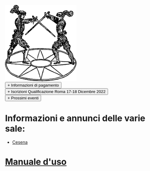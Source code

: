 <img src="/assets/img/Logo_Saam2.png" height="250"/>

<div>   
<button type="button" class="collapsible active">+ Informazioni di pagamento</button>
<div class="content" style="display: none;" markdown="1">

![](/assets/img/costi.jpg)
- 55 € di iscrizione, valida per tutto l'anno
- 40 € mensili, 35 € nel caso in cui saldiate almeno 3 mesi con lo stesso pagamento

Per quanto riguarda le modalità di pagamento, il bonifico rimane la modalità preferita; per altri metodi di pagamento, parlatene con il vostro Responsabile di Sala.

IBAN: IT09X0306967684510749162049

Intestatario: ASD Romagna Malatestiana

Causale: Nome Cognome Sala + Cosa si paga (ad esempio Mario Rossi Cesena Ott-Dic)

**Ricordatevi di inviare la ricevuta del bonifico all'indirizzo mail [asd-romagnamalatestiana@achillemarozzo.it](mailto:asd-romagnamalatestiana@achillemarozzo.it)**
</div>
</div>

<div>   
<button type="button" class="collapsible active">+ Iscrizioni Qualificazione Roma 17-18 Dicembre 2022</button>
<div class="content" style="display: none;" markdown="1">

Buongiorno, 

Diamo il via ufficiale alle prima tappa di qualificazione del Circuito di Scherma Storica ASC 2022-2023, che avrà luogo sabato 17 e domenica 18 Dicembre in provincia di Roma, presso l'impianto Sportivo Palaverde - Via Pedemontana 34 00036 Palestrina RM.

Discipline:

- Spada sola (maschile e femminile, sabato mattina)
- Spada e brocchiero (maschile e femminile, sabato pomeriggio)
- Spada e pugnale (maschile e femminile, domenica mattina)
- Spada a due mani (maschile e femminile, domenica pomeriggio)

Tutte le discipline di quest’anno saranno disputate con attrezzi in metallo.

Costi: 
- 20€ per disciplina
- Sconto per la terza disciplina 5€
- Sconto per la quarta disciplina 10€
(Gli sconti sono cumulabili)

Termine ultimo di conferma iscrizioni e pagamento: 11 Dicembre ore 00:00


[Link Iscrizione](https://www.cognitoforms.com/AccademiaNazionaleSSDRL/IscrizioneQualificazioneSUDCampionatoSchermaStoricaASC
)

Segui i nostri canali Social per tutte le informazioni:
Email: [campionatoschermastorica@gmail.com](mailto:campionatoschermastorica@gmail.com)
FB: [https://www.facebook.com/SchermaStoricaASC/](https://www.facebook.com/SchermaStoricaASC/)
IG: [@schermastoricaasc](https://www.instagram.com/schermastoricaasc)
Telegram: [https://t.me/schermastoricaasc](https://t.me/schermastoricaasc)

## Programma:

Sabato

- Ore 08:30: Ingresso atleti, registrazione e controllo attrezzature
- Ore 09:30: Spada Sola Maschile
- Ore 10:30: Spada Sola Femminile
- Ore 14.00: Spada e Brocchiero Maschile
- Ore 15:30: Spada e Brocchiero Femminile

Domenica

- Ore 08:30: Ingresso atleti, registrazione e controllo attrezzature
- Ore 09:30: Spada e pugnale Sola Maschile
- Ore 10:30: Spada e pugnale Sola Femminile
- Ore 14.00: Spada a 2 mani Maschile
- Ore 15:30: Spada a 2 mani Femminile

Tutti gli orari sono da considerarsi indicativi.

La registrazione degli atleti ed il controllo dell'ammissibilità di eventuali attrezzature proprie sono da effettuare giornalmente almeno 15 minuti prima dell'inizio della gara a cui si è iscritti.
Sarà possibile noleggiare spada da lato, pugnale e spada a due mani versando in loco la quota di 5€ per singolo attrezzo per singola disciplina.


[NUOVO Regolamento di Gara ed Equipaggiamenti](https://drive.google.com/file/d/19JPXRa9mxL6yNLR3Y9q9TzPITaI2k-x9/view?usp=share_link)
</div>
</div>

<div>   
<button type="button" class="collapsible active">+ Prossimi eventi</button>
<div class="content" style="display: none;" markdown="1">

## Circuito Gare 2022-2023
- **Qualificazioni Sud**: 17-18 Dicembre 2022, Palestrina
- **Qualificazioni Nord**: 25-26 Febbraio 2023, Cesena
- **Assoluti**: 20-21 Maggio 2023, Sportilia
![](/assets/img/gare22-23.jpg)
</div>
</div>

# Informazioni e annunci delle varie sale:

- [Cesena](/cesena)

# [Manuale d'uso](/manuale)

<script type="text/javascript"> function loadCSS(filename){ var file = document.createElement("link"); file.setAttribute("rel", "stylesheet"); file.setAttribute("type", "text/css"); file.setAttribute("href", filename); document.head.appendChild(file); } //just call a function to load your CSS //this path should be relative your HTML location loadCSS("collapse.css"); var coll = document.getElementsByClassName("collapsible"); var i; for (i = 0; i < coll.length; i++) { coll[i].addEventListener("click", function() { this.classList.toggle("active"); var content = this.nextElementSibling; if (content.style.display === "block") { content.style.display = "none"; } else { content.style.display = "block"; } }); } </script>
